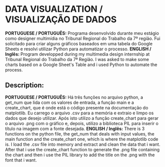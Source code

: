 # DATA VISUALIZATION / VISUALIZAÇÃO DE DADOS
**PORTUGUESE / PORTUGUÊS:** Programa desenvolvido durante meu estágio como designer multimídia no Tribunal Regional do Trabalho da 7º região. Fui solicitado para criar alguns gráficos baseados em uma tabela do Google Sheets e resolvi utilizar Python para automatizar o processo.
**ENGLISH / Inglês:** Program developped during my multimedia design internship at Tribunal Regional do Trabalho da 7ª Região. I was asked to make some charts based on a Google Sheet's Table and i used Python to automate the process.

## **Description**:
**PORTUGUESE / PORTUGUÊS:** Há três funções no arquivo python, a get_num que lida com os valores de entrada, a função main e a create_chart, que é onde está o código presente na documentação do matplotlib. Eu carrego o arquivo .csv para a memória e extraio e limpo os dados que desejo utilizar. Após isto utilizo a função create_chart para gerar o arquivo .png com o gráfico e, depois, utilizo a biblioteca PIL para inserir o título na imagem com a fonte desejada. 
**ENGLISH / Inglês:** There is 3 functions on the python file, the get_num that deals with input values, the main function and the create_chart one, which is where the matplotlib code is. I load the .csv file into memory and extract and clean the data that i want. After that i use the create_chart function to generate the .png file containing the chart and then i use the PIL library to add the title on the .png with the font that i want.